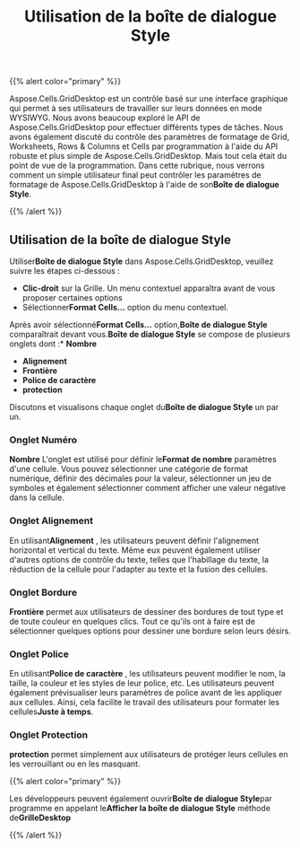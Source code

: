 ﻿---
title: Utilisation de la boîte de dialogue Style
type: docs
weight: 70
url: /fr/net/using-style-dialog/
---
{{% alert color="primary" %}} 

Aspose.Cells.GridDesktop est un contrôle basé sur une interface graphique qui permet à ses utilisateurs de travailler sur leurs données en mode WYSIWYG. Nous avons beaucoup exploré le API de Aspose.Cells.GridDesktop pour effectuer différents types de tâches. Nous avons également discuté du contrôle des paramètres de formatage de Grid, Worksheets, Rows & Columns et Cells par programmation à l'aide du API robuste et plus simple de Aspose.Cells.GridDesktop. Mais tout cela était du point de vue de la programmation. Dans cette rubrique, nous verrons comment un simple utilisateur final peut contrôler les paramètres de formatage de Aspose.Cells.GridDesktop à l'aide de son**Boîte de dialogue Style**.

{{% /alert %}} 
## **Utilisation de la boîte de dialogue Style**
 Utiliser**Boîte de dialogue Style** dans Aspose.Cells.GridDesktop, veuillez suivre les étapes ci-dessous :

- **Clic-droit** sur la Grille. Un menu contextuel apparaîtra avant de vous proposer certaines options
-  Sélectionner**Format Cells...** option du menu contextuel.

 Après avoir sélectionné**Format Cells...** option,**Boîte de dialogue Style** comparaîtrait devant vous.**Boîte de dialogue Style** se compose de plusieurs onglets dont :* **Nombre**

- **Alignement**
- **Frontière**
- **Police de caractère**
- **protection**

 Discutons et visualisons chaque onglet du**Boîte de dialogue Style** un par un.
### **Onglet Numéro**
**Nombre** L'onglet est utilisé pour définir le**Format de nombre** paramètres d'une cellule. Vous pouvez sélectionner une catégorie de format numérique, définir des décimales pour la valeur, sélectionner un jeu de symboles et également sélectionner comment afficher une valeur négative dans la cellule.
### **Onglet Alignement**
 En utilisant**Alignement** , les utilisateurs peuvent définir l'alignement horizontal et vertical du texte. Même eux peuvent également utiliser d'autres options de contrôle du texte, telles que l'habillage du texte, la réduction de la cellule pour l'adapter au texte et la fusion des cellules.
### **Onglet Bordure**
**Frontière** permet aux utilisateurs de dessiner des bordures de tout type et de toute couleur en quelques clics. Tout ce qu'ils ont à faire est de sélectionner quelques options pour dessiner une bordure selon leurs désirs.
### **Onglet Police**
 En utilisant**Police de caractère** , les utilisateurs peuvent modifier le nom, la taille, la couleur et les styles de leur police, etc. Les utilisateurs peuvent également prévisualiser leurs paramètres de police avant de les appliquer aux cellules. Ainsi, cela facilite le travail des utilisateurs pour formater les cellules**Juste à temps**.
### **Onglet Protection**
**protection** permet simplement aux utilisateurs de protéger leurs cellules en les verrouillant ou en les masquant.

{{% alert color="primary" %}} 

 Les développeurs peuvent également ouvrir**Boîte de dialogue Style**par programme en appelant le**Afficher la boîte de dialogue Style** méthode de**GrilleDesktop**

{{% /alert %}}
